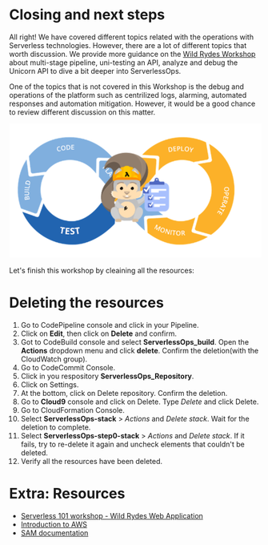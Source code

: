 # Closing and next steps

All right! We have covered different topics related with the operations with Serverless technologies. However, there are a lot of different topics that worth discussion. We provide more guidance on the [Wild Rydes Workshop](https://github.com/awslabs/aws-serverless-workshops/tree/master/DevOps) about multi-stage pipeline, uni-testing an API, analyze and debug the Unicorn API to dive a bit deeper into ServerlessOps.

One of the topics that is not covered in this Workshop is the debug and operations of the platform such as centrilized logs, alarming, automated responses and automation mitigation. However, it would be a good chance to review different discussion on this matter.

<img src="../images/devops.png"/>

Let's finish this workshop by cleaining all the resources:

# Deleting the resources

1. Go to CodePipeline console and click in your Pipeline.
2. Click on **Edit**, then click on **Delete** and confirm.
3. Got to CodeBuild console and select **ServerlessOps_build**. Open the **Actions** dropdown menu and click **delete**. Confirm the deletion(with the CloudWatch group).
4. Go to CodeCommit Console.
5. Click in you respository **ServerlessOps_Repository**.
6. Click on Settings.
7. At the bottom, click on Delete repository. Confirm the deletion.
8. Go to **Cloud9** console and click on Delete. Type *Delete* and click Delete.
1. Go to CloudFormation Console.
2. Select **ServerlessOps-stack** > *Actions* and *Delete stack*. Wait for the deletion to complete.
3. Select **ServerlessOps-step0-stack** > *Actions* and *Delete stack*. If it fails, try to re-delete it again and uncheck elements that couldn't be deleted.
4. Verify all the resources have been deleted.


# Extra: Resources

- [Serverless 101 workshop - Wild Rydes Web Application](https://github.com/awslabs/aws-serverless-workshops/tree/master/WebApplication)
- [Introduction to AWS](https://aws.amazon.com/es/about-aws/whats-new/2014/01/14/new-introduction-to-aws-instructional-videos-and-labs/)
- [SAM documentation](https://github.com/awslabs/serverless-application-model)

